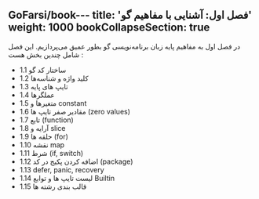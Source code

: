 GoFarsi/book---
title: 'فصل اول: آشنایی با مفاهیم گو'
weight: 1000
bookCollapseSection: true
---

در فصل اول به مفاهیم پایه زبان برنامه‌نویسی گو  بطور عمیق می‌پردازیم. این فصل شامل چندین بخش هست  :

- 1.1 ساختار کد گو
- 1.2 کلید واژه و شناسه‌ها
- 1.3 تایپ های پایه
- 1.4 عملگرها
- 1.5 متغیرها و constant
- 1.6 مقادیر صفر تایپ ها (zero values)
- 1.7 تابع (function)
- 1.8 آرایه و slice
- 1.9 حلقه ها (for)
- 1.10 نقشه map
- 1.11 شرط (if, switch)
- 1.12 اضافه کردن پکیج در کد (package)
- 1.13 defer, panic, recovery
- 1.14 لیست تایپ ها و توابع Builtin
- 1.15 قالب بندی رشته ها

